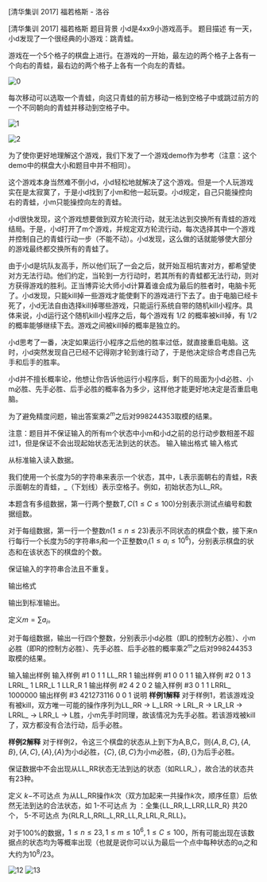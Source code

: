 



[清华集训 2017] 福若格斯 - 洛谷














[清华集训 2017] 福若格斯
题目背景
小d是4xx9小游戏高手。
题目描述
有一天，小d发现了一个很经典的小游戏：跳青蛙。

游戏在一个5个格子的棋盘上进行。在游戏的一开始，最左边的两个格子上各有一个向右的青蛙，最右边的两个格子上各有一个向左的青蛙。

![0](https://i.loli.net/2017/12/14/5a32622508ea9.png)

每次移动可以选取一个青蛙，向这只青蛙的前方移动一格到空格子中或跳过前方的一个不同朝向的青蛙并移动到空格子中。

![1](https://i.loli.net/2017/12/14/5a3262250ca07.png)

![2](https://i.loli.net/2017/12/14/5a3262250e38a.png)

为了使你更好地理解这个游戏，我们下发了一个游戏demo作为参考（注意：这个demo中的棋盘大小和题目中并不相同）。

这个游戏本身当然难不倒小d，小d轻松地就解决了这个游戏。但是一个人玩游戏实在是太寂寞了，于是小d找到了小m和他一起玩耍。小d规定，自己只能操控向右的青蛙，小m只能操控向左的青蛙。

小d很快发现，这个游戏想要做到双方轮流行动，就无法达到交换所有青蛙的游戏结局。于是，小d打开了m个游戏，并规定双方轮流行动，每次选择其中一个游戏并控制自己的青蛙行动一步（不能不动）。小d发现，这么做的话就能够使大部分的游戏最终都交换所有的青蛙了。

由于小d是坑队友高手，所以他们玩了一会之后，就开始互相坑害对方，都希望使对方无法行动。他们约定，当轮到一方行动时，若其所有的青蛙都无法行动，则对方获得游戏的胜利。正当博弈论大师小d计算着谁会成为最后的胜者时，电脑卡死了。小d发现，只能kill掉一些游戏才能使剩下的游戏进行下去了。由于电脑已经卡死了，小d无法自由选择kill掉哪些游戏，只能运行系统自带的随机kill小程序。具体来说，小d运行这个随机kill小程序之后，每个游戏有 1/2 ​​的概率被kill掉，有 1/2 ​​的概率能够继续下去。游戏之间被kill掉的概率是独立的。

小d思考了一番，决定如果运行小程序之后他的胜率过低，就直接重启电脑。这时，小d突然发现自己已经不记得刚才轮到谁行动了，于是他决定综合考虑自己先手和后手的胜率。

小d并不擅长概率论，他想让你告诉他运行小程序后，剩下的局面为小d必胜、小m必胜、先手必胜、后手必胜的概率各为多少，这样他才能更好地决定是否重启电脑。

为了避免精度问题，输出答案乘$2^m$​​之后对$998244353$取模的结果。

注意：题目并不保证输入的所有m个状态中小m和小d之前的总行动步数相差不超过1，但是保证不会出现起始状态无法到达的状态。
输入输出格式
输入格式

从标准输入读入数据。

我们使用一个长度为5的字符串来表示一个状态，其中，L表示面朝右的青蛙，R表示面朝左的青蛙，_（下划线）表示空格子。例如，初始状态为LL_RR。

本题含有多组数据，第一行两个整数$T,C$($1\leq C\leq 100$)分别表示测试点编号和数据组数。

对于每组数据，第一行一个整数$n$($1\leq n\leq 23$)表示不同状态的棋盘个数，接下来n行每行一个长度为5的字符串$s_i$​​和一个正整数$a_i$​​($1\leq a_i\leq 10^6$​​)，分别表示棋盘的状态和在该状态下的棋盘的个数。

保证输入的字符串合法且不重复。

输出格式

输出到标准输出。

定义$m=\sum a_i$​​。

对于每组数据，输出一行四个整数，分别表示小d必胜（即L的控制方必胜）、小m必胜（即R的控制方必胜）、先手必胜、后手必胜的概率乘$2^m$​​之后对$998244353$取模的结果。

输入输出样例
输入样例 #1
0 1
1
LL_RR 1
输出样例 #1
0 0 1 1
输入样例 #2
0 1
3
LRRL_ 1
LRR_L 1
LLR_R 1
输出样例 #2
4 2 0 2
输入样例 #3
0 1
1
LRRL_ 1000000
输出样例 #3
421273116 0 0 1
说明
**样例1解释**
对于样例1，若该游戏没有被kill，双方唯一可能的操作序列为LL_RR -> L_LRR -> LRL_R -> LR_LR -> LRRL_ -> LRR_L -> L胜，小m先手时同理，故该情况为先手必胜。若该游戏被kill了，双方都没有合法行动，后手必胜。

**样例2解释**
对于样例2，令这三个棋盘的状态从上到下为A,B,C，则$\{A,B,C\},\{A,B\},\{A,C\},\{A\}$,$\{A\}$为小d必胜，$\{C\},\{B,C\}$为小m必胜，$\{B\},\{\}$为后手必胜。

保证数据中不会出现从LL_RR状态无法到达的状态（如RLLR_），故合法的状态共有23种。

定义 $k-$不可达点 为从LL_RR操作$k$次（双方加起来一共操作$k$次，顺序任意）后依然无法到达的合法状态，如 1-不可达点 为 ：全集{LL_RR,L_LRR,LLR_R} 共20个， 5-不可达点 为{RLR_L,RRL_L,RR_LL,R_LRL,R_RLL}。

对于100%的数据，$1\leq n\leq 23,1\leq m\leq 10^6,1\leq C\leq 100$，所有可能出现在该数据点的状态均为等概率出现（也就是说你可以认为最后一个点中每种状态的$a_i$之和大约为$10^8/23$。

![12](https://cdn.luogu.com.cn/upload/pic/14334.png)
![13](https://cdn.luogu.com.cn/upload/pic/14335.png)







